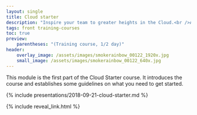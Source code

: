```yaml
---
layout: single
title: Cloud starter
description: "Inspire your team to greater heights in the Cloud.<br />Audience: Developers, Architects, Testers."
tags: front training-courses
toc: true
preview:
    parentheses: "(Training course, 1/2 day)"
header:
    overlay_image: /assets/images/smokerainbow_00122_1920x.jpg
    small_image: /assets/images/smokerainbow_00122_640x.jpg
---
```


This module is the first part of the Cloud Starter course.  It introduces the course and establishes some guidelines on what you need to get started.

{% include presentations/2018-09-21-cloud-starter.md %}

{% include reveal_link.html %}
